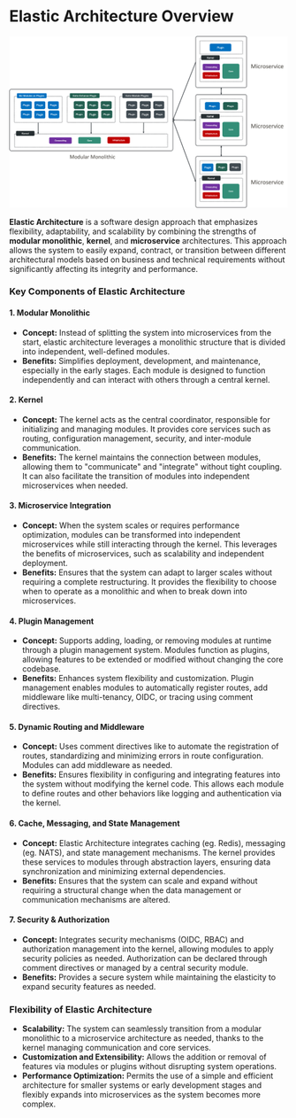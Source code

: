 # Elastic Architecture Overview

![Elastic Architecture](images/elastic-architecture.png)


**Elastic Architecture** is a software design approach that emphasizes flexibility, adaptability, and scalability by combining the strengths of **modular monolithic**, **kernel**, and **microservice** architectures. This approach allows the system to easily expand, contract, or transition between different architectural models based on business and technical requirements without significantly affecting its integrity and performance.

### Key Components of Elastic Architecture

#### 1. **Modular Monolithic**

   - **Concept:** Instead of splitting the system into microservices from the start, elastic architecture leverages a monolithic structure that is divided into independent, well-defined modules.
   - **Benefits:** Simplifies deployment, development, and maintenance, especially in the early stages. Each module is designed to function independently and can interact with others through a central kernel.

#### 2. **Kernel**

   - **Concept:** The kernel acts as the central coordinator, responsible for initializing and managing modules. It provides core services such as routing, configuration management, security, and inter-module communication.
   - **Benefits:** The kernel maintains the connection between modules, allowing them to "communicate" and "integrate" without tight coupling. It can also facilitate the transition of modules into independent microservices when needed.

#### 3. **Microservice Integration**

   - **Concept:** When the system scales or requires performance optimization, modules can be transformed into independent microservices while still interacting through the kernel. This leverages the benefits of microservices, such as scalability and independent deployment.
   - **Benefits:** Ensures that the system can adapt to larger scales without requiring a complete restructuring. It provides the flexibility to choose when to operate as a monolithic and when to break down into microservices.

#### 4. **Plugin Management**

   - **Concept:** Supports adding, loading, or removing modules at runtime through a plugin management system. Modules function as plugins, allowing features to be extended or modified without changing the core codebase.
   - **Benefits:** Enhances system flexibility and customization. Plugin management enables modules to automatically register routes, add middleware like multi-tenancy, OIDC, or tracing using comment directives.

#### 5. **Dynamic Routing and Middleware**

   - **Concept:** Uses comment directives like to automate the registration of routes, standardizing and minimizing errors in route configuration. Modules can add middleware as needed.
   - **Benefits:** Ensures flexibility in configuring and integrating features into the system without modifying the kernel code. This allows each module to define routes and other behaviors like logging and authentication via the kernel.

#### 6. **Cache, Messaging, and State Management**

   - **Concept:** Elastic Architecture integrates caching (eg. Redis), messaging (eg. NATS), and state management mechanisms. The kernel provides these services to modules through abstraction layers, ensuring data synchronization and minimizing external dependencies.
   - **Benefits:** Ensures that the system can scale and expand without requiring a structural change when the data management or communication mechanisms are altered.

#### 7. **Security & Authorization**

   - **Concept:** Integrates security mechanisms (OIDC, RBAC) and authorization management into the kernel, allowing modules to apply security policies as needed. Authorization can be declared through comment directives or managed by a central security module.
   - **Benefits:** Provides a secure system while maintaining the elasticity to expand security features as needed.

### **Flexibility of Elastic Architecture**

- **Scalability:** The system can seamlessly transition from a modular monolithic to a microservice architecture as needed, thanks to the kernel managing communication and core services.
- **Customization and Extensibility:** Allows the addition or removal of features via modules or plugins without disrupting system operations.
- **Performance Optimization:** Permits the use of a simple and efficient architecture for smaller systems or early development stages and flexibly expands into microservices as the system becomes more complex.
